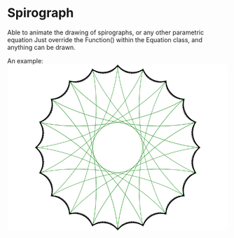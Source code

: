 # Spirograph
Able to animate the drawing of spirographs, or any other parametric equation
Just override the Function() within the Equation class, and anything can be drawn.

An example:
![alt text](https://raw.githubusercontent.com/JakubDylag/SpaceCadets/master/5-Spirograph/screenshot.png)
